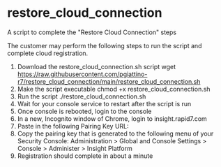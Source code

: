 # restore_cloud_connection
A script to complete the "Restore Cloud Connection" steps

The customer may perform the following steps to run the script and complete cloud registration.
1. Download the restore_cloud_connection.sh script
wget https://raw.githubusercontent.com/pgiattino-r7/restore_cloud_connection/main/restore_cloud_connection.sh
2. Make the script executable
chmod +x restore_cloud_connection.sh
3. Run the script
./restore_cloud_connection.sh
4. Wait for your console service to restart after the script is run
5. Once console is rebooted, login to the console
6. In a new, Incognito window of Chrome, login to insight.rapid7.com
7. Paste in the following Pairing Key URL: <ENTER URL HERE>
8. Copy the pairing key that is generated to the following menu of your Security Console:
Administration > Global and Console Settings > Console > Administer > Insight Platform
9. Registration should complete in about a minute
